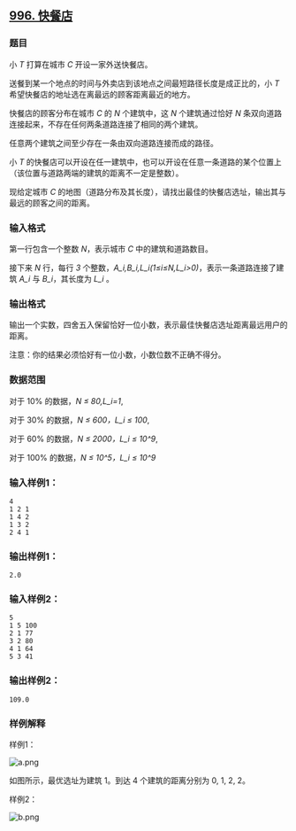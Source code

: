 ## [996. 快餐店](https://www.acwing.com/problem/content/998/)

### 题目

小 *T* 打算在城市 *C* 开设一家外送快餐店。

送餐到某一个地点的时间与外卖店到该地点之间最短路径长度是成正比的，小 *T* 希望快餐店的地址选在离最远的顾客距离最近的地方。

快餐店的顾客分布在城市 *C* 的 *N* 个建筑中，这 *N* 个建筑通过恰好 *N* 条双向道路连接起来，不存在任何两条道路连接了相同的两个建筑。

任意两个建筑之间至少存在一条由双向道路连接而成的路径。

小 *T* 的快餐店可以开设在任一建筑中，也可以开设在任意一条道路的某个位置上（该位置与道路两端的建筑的距离不一定是整数）。

现给定城市 *C* 的地图（道路分布及其长度），请找出最佳的快餐店选址，输出其与最远的顾客之间的距离。

### 输入格式

第一行包含一个整数 *N*，表示城市 *C* 中的建筑和道路数目。

接下来 *N* 行，每行 *3* 个整数，*A_i,B_i,L_i(1≤i≤N,L_i>0)*，表示一条道路连接了建筑 *A_i* 与 *B_i*，其长度为 *L_i* 。

### 输出格式

输出一个实数，四舍五入保留恰好一位小数，表示最佳快餐店选址距离最远用户的距离。

注意：你的结果必须恰好有一位小数，小数位数不正确不得分。

### 数据范围

对于 10% 的数据，*N ≤ 80,L_i=1*,

对于 30% 的数据，*N ≤ 600，L_i ≤ 100*,

对于 60% 的数据，*N ≤ 2000，L_i ≤ 10^9*,

对于 100% 的数据，*N ≤ 10^5，L_i ≤ 10^9*

### 输入样例1：

```
4
1 2 1
1 4 2
1 3 2
2 4 1
```

### 输出样例1：

```
2.0
```

### 输入样例2：

```
5
1 5 100
2 1 77
3 2 80
4 1 64
5 3 41
```

### 输出样例2：

```
109.0
```

### 样例解释

样例1：

 ![a.png](https://cdn.acwing.com/media/article/image/2019/09/06/19_6ab58ac8d0-a.png)

如图所示，最优选址为建筑 1。到达 4 个建筑的距离分别为 0, 1, 2, 2。

样例2：

 ![b.png](https://cdn.acwing.com/media/article/image/2019/09/06/19_9571e4bed0-b.png)
